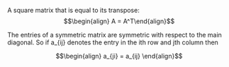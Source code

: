 A square matrix that is equal to its transpose:
$$\begin{align} A = A^T\end{align}$$

The entries of a symmetric matrix are symmetric with respect to the main diagonal. So if a_{ij} denotes the entry in the ith row and jth column then

$$\begin{align} a_{ji} = a_{ij} \end{align}$$
